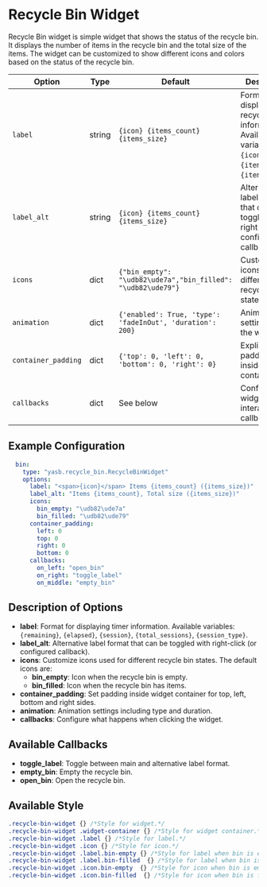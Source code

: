 # Recycle Bin Widget
Recycle Bin widget is simple widget that shows the status of the recycle bin. It displays the number of items in the recycle bin and the total size of the items. The widget can be customized to show different icons and colors based on the status of the recycle bin.

| Option     | Type   | Default | Description                                                                 |
|------------|--------|---------|-----------------------------------------------------------------------------|
| `label`   | string | `{icon} {items_count} {items_size}` | Format for displaying recycle bin information. Available variables: `{icon}`, `{items_count}`, `{items_size}`. |
| `label_alt`   | string | `{icon} {items_count} {items_size}` | Alternative label format that can be toggled with right-click (or configured callback). |
| `icons` | dict | `{"bin_empty": "\udb82\ude7a","bin_filled": "\udb82\ude79"}` | Customize icons used for different recycle bin states. |
| `animation` | dict | `{'enabled': True, 'type': 'fadeInOut', 'duration': 200}` | Animation settings for the widget. |
| `container_padding` | dict | `{'top': 0, 'left': 0, 'bottom': 0, 'right': 0}` | Explicitly set padding inside widget container. |
| `callbacks` | dict | See below | Configure widget interaction callbacks. |


## Example Configuration

```yaml
  bin:
    type: "yasb.recycle_bin.RecycleBinWidget"
    options:
      label: "<span>{icon}</span> Items {items_count} ({items_size})"
      label_alt: "Items {items_count}, Total size ({items_size})"
      icons:
        bin_empty: "\udb82\ude7a"
        bin_filled: "\udb82\ude79"
      container_padding:
        left: 0
        top: 0
        right: 0
        bottom: 0
      callbacks:
        on_left: "open_bin"
        on_right: "toggle_label"
        on_middle: "empty_bin"
```

## Description of Options

- **label**: Format for displaying timer information. Available variables: `{remaining}`, `{elapsed}`, `{session}`, `{total_sessions}`, `{session_type}`.
- **label_alt**: Alternative label format that can be toggled with right-click (or configured callback).
- **icons**: Customize icons used for different recycle bin states. The default icons are:
    - **bin_empty**: Icon when the recycle bin is empty.
    - **bin_filled**: Icon when the recycle bin has items.
- **container_padding**: Set padding inside widget container for top, left, bottom and right sides.  
- **animation**: Animation settings including type and duration.
- **callbacks**: Configure what happens when clicking the widget.


## Available Callbacks

- **toggle_label**: Toggle between main and alternative label format.
- **empty_bin**: Empty the recycle bin.
- **open_bin**: Open the recycle bin.


## Available Style

```css
.recycle-bin-widget {} /*Style for widget.*/
.recycle-bin-widget .widget-container {} /*Style for widget container.*/
.recycle-bin-widget .label {} /*Style for label.*/
.recycle-bin-widget .icon {} /*Style for icon.*/
.recycle-bin-widget .label.bin-empty {} /*Style for label when bin is empty.*/
.recycle-bin-widget .label.bin-filled  {} /*Style for label when bin is filled.*/
.recycle-bin-widget .icon.bin-empty  {} /*Style for icon when bin is empty.*/
.recycle-bin-widget .icon.bin-filled  {} /*Style for icon when bin is filled.*/
```